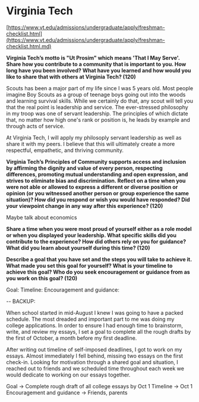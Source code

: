 # Virginia Tech

[https://www.vt.edu/admissions/undergraduate/apply/freshman-checklist.html](https://www.vt.edu/admissions/undergraduate/apply/freshman-checklist.html.md)

**Virginia Tech’s motto is "Ut Prosim" which means 'That I May Serve'. Share how
you contribute to a community that is important to you. How long have you been
involved? What have you learned and how would you like to share that with
others at Virginia Tech? (120)**

Scouts has been a major part of my life since I was 5 years old. Most people
imagine Boy Scouts as a group of teenage boys going out into the woods and
learning survival skills. While we certainly do that, any scout will tell you
that the real point is leadership and service. The ever-stressed philosophy in
my troop was one of servant leadership. The principles of which dictate that,
no matter how high one's rank or position is, he leads by example and through
acts of service.

At Virginia Tech, I will apply my philosoply servant leadership as well as
share it with my peers. I believe that this will ultimately create a more
respectful, empathetic, and thriving community.

**Virginia Tech’s Principles of Community supports access and inclusion by
affirming the dignity and value of every person, respecting differences,
promoting mutual understanding and open expression, and strives to eliminate
bias and discrimination. Reflect on a time when you were not able or allowed to
express a different or diverse position or opinion (or you witnessed another
person or group experience the same situation)? How did you respond or wish you
would have responded? Did your viewpoint change in any way after this
experience? (120)**

Maybe talk about economics

**Share a time when you were most proud of yourself either as a role model or
when you displayed your leadership. What specific skills did you contribute to
the experience? How did others rely on you for guidance? What did you learn
about yourself during this time? (120)**

**Describe a goal that you have set and the steps you will take to achieve it.
What made you set this goal for yourself? What is your timeline to achieve this
goal? Who do you seek encouragement or guidance from as you work on this goal?
(120)**

Goal:
Timeline:
Encouragement and guidance:

--
BACKUP:

When school started in mid-August I knew I was going to have a packed schedule.
The most dreaded and important part to me was doing my college applications. In
order to ensure I had enough time to brainstorm, write, and review my essays, I
set a goal to complete all the rough drafts by the first of October, a month
before my first deadline.

After writing out timeline of self-imposed deadlines, I got to work on my
essays. Almost immediately I fell behind, missing two essays on the first
check-in. Looking for motivation through a shared goal and situation, I reached
out to friends and we scheduled time throughout each week we would dedicate to
working on our essays together.


Goal -> Complete rough draft of all college essays by Oct 1
Timeline -> Oct 1
Encouragement and guidance -> Friends, parents

